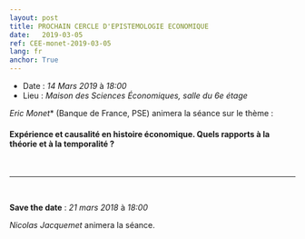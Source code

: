 ```yaml
---
layout: post
title: PROCHAIN CERCLE D'EPISTEMOLOGIE ECONOMIQUE
date:   2019-03-05
ref: CEE-monet-2019-03-05
lang: fr
anchor: True
---
```


* Date : *14 Mars 2019* à *18:00*
* Lieu : *Maison des Sciences Économiques, salle du 6e étage*

*Eric Monet** (Banque de France, PSE) animera la séance sur le thème : 

#### **Expérience et causalité en histoire économique. Quels rapports à la théorie et à la temporalité ?**

<!--more-->

<br>

<hr />

<br>

**Save the date** : *21 mars 2018* à *18:00*

*Nicolas Jacquemet* animera la séance.
